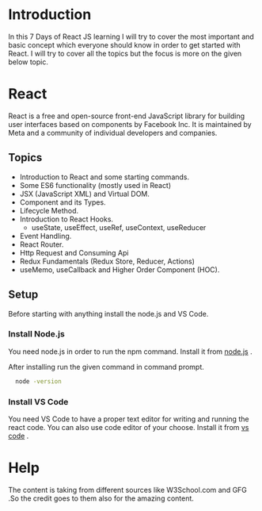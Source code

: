 
# Introduction
In this 7 Days of React JS learning I will try to cover the most important and basic concept which everyone should know in order to get started with React. I will try to cover all the topics but the focus is more on the given below topic.

# React

React is a free and open-source front-end JavaScript library for building user interfaces based on components by Facebook Inc. It is maintained by Meta and a community of individual developers and companies.




## Topics

 - Introduction to React and some starting commands.
 - Some ES6 functionality (mostly used in React)
 - JSX (JavaScript XML) and Virtual DOM.
 - Component and its Types.
 - Lifecycle Method.
 - Introduction to React Hooks.
    - useState, useEffect, useRef, useContext, useReducer
 - Event Handling. 
 - React Router.
 - Http Request and Consuming Api
 - Redux Fundamentals (Redux Store, Reducer, Actions)
 - useMemo, useCallback and Higher Order Component (HOC).


## Setup
Before starting with anything install the node.js and VS Code.

### Install Node.js

You need node.js in order to run the npm command. Install it from [node.js](https://nodejs.org/en/download/package-manager/current) .

After installing run the given command in command prompt.

```bash
  node -version
```

### Install VS Code 
You need VS Code to have a proper text editor for writing and running the react code. You can also use code editor of your choose. Install it from [vs code](https://code.visualstudio.com/download) . 

# Help
The content is taking from different sources like W3School.com and GFG .So the credit goes to them also for the amazing content.



